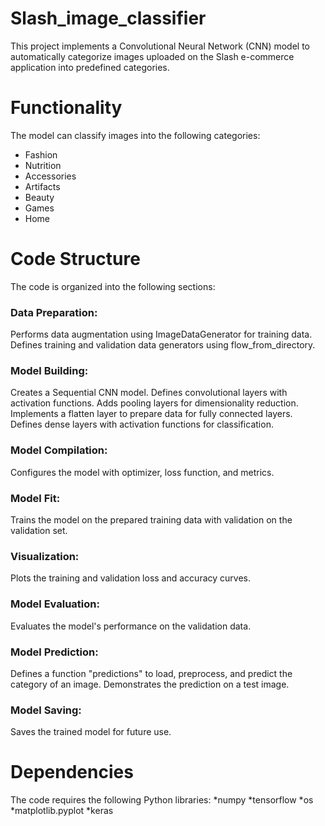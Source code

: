 # Slash_image_classifier
This project implements a Convolutional Neural Network (CNN) model to automatically categorize images uploaded on the Slash e-commerce application into predefined categories.
# Functionality
The model can classify images into the following categories:
* Fashion
* Nutrition
* Accessories
* Artifacts
* Beauty
* Games
* Home
# Code Structure
The code is organized into the following sections:
### Data Preparation:
Performs data augmentation using ImageDataGenerator for training data.
Defines training and validation data generators using flow_from_directory.
### Model Building:
Creates a Sequential CNN model.
Defines convolutional layers with activation functions.
Adds pooling layers for dimensionality reduction.
Implements a flatten layer to prepare data for fully connected layers.
Defines dense layers with activation functions for classification.
### Model Compilation:
Configures the model with optimizer, loss function, and metrics.
### Model Fit:
Trains the model on the prepared training data with validation on the validation set.
### Visualization:
Plots the training and validation loss and accuracy curves.
### Model Evaluation:
Evaluates the model's performance on the validation data.
### Model Prediction:
Defines a function "predictions" to load, preprocess, and predict the category of an image.
Demonstrates the prediction on a test image.
### Model Saving:
Saves the trained model for future use.
# Dependencies
The code requires the following Python libraries:
*numpy
*tensorflow
*os
*matplotlib.pyplot
*keras
